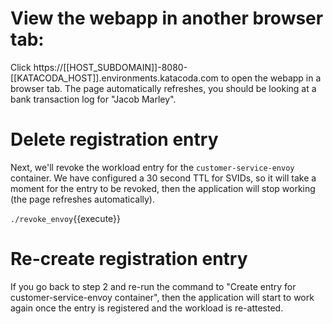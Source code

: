 # View the webapp in another browser tab:

Click https://[[HOST_SUBDOMAIN]]-8080-[[KATACODA_HOST]].environments.katacoda.com to open the webapp in a browser tab.
The page automatically refreshes, you should be looking at a bank transaction log for
"Jacob Marley".

# Delete registration entry

Next, we'll revoke the workload entry for the `customer-service-envoy`
container. We have configured a 30 second TTL for SVIDs, so it will take a
moment for the entry to be revoked, then the application will stop working
(the page refreshes automatically).

`./revoke_envoy`{{execute}}

# Re-create registration entry

If you go back to step 2 and re-run the command to "Create entry for
customer-service-envoy container", then the application will start to work
again once the entry is registered and the workload is re-attested.

